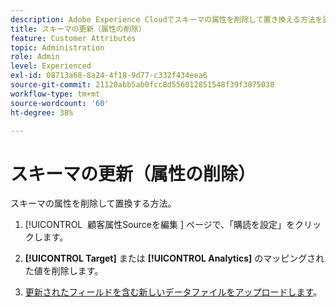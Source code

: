 ```yaml
---
description: Adobe Experience Cloudでスキーマの属性を削除して置き換える方法を説明します。
title: スキーマの更新（属性の削除）
feature: Customer Attributes
topic: Administration
role: Admin
level: Experienced
exl-id: 08713a68-8a24-4f18-9d77-c332f434eea6
source-git-commit: 21120abb5ab0fcc8d556012851548f39f3875038
workflow-type: tm+mt
source-wordcount: '60'
ht-degree: 38%

---
```


# スキーマの更新（属性の削除）

スキーマの属性を削除して置換する方法。

1. [!UICONTROL &#x200B; 顧客属性Sourceを編集 &#x200B;] ページで、「購読を設定」をクリックします。

1. **[!UICONTROL Target]** または **[!UICONTROL Analytics]** のマッピングされた値を削除します。

1. [更新されたフィールドを含む新しいデータファイルをアップロードします](t-crs-usecase.md)。
